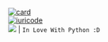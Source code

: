 [![card](https://github-readme-stats.vercel.app/api?username=dev404ir&theme=default&show_icons=true)](https://github.com/anuraghazra/github-readme-stats)
<br>
[![iuricode](https://github-readme-stats.vercel.app/api/top-langs/?username=dev404ir&hide=html&layout=compact&theme=default)](https://github.com/anuraghazra/github-readme-stats)
<br>
<img src="https://img.shields.io/badge/Python-3776AB?style=for-the-badge&logo=python&logoColor=white" /> | `In Love With Python :D`
